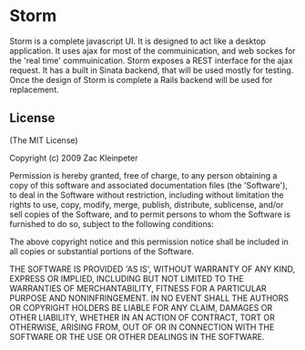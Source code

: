 
# Storm

Storm is a complete javascript UI.  It is designed to act like a 
desktop application.  It uses ajax for most of the commuinication,
and web sockes for the 'real time' commuinication.  Storm exposes 
a REST interface for the ajax request.  It has a built in Sinata 
backend, that will be used mostly for testing.  Once the design of 
Storm is complete a Rails backend will be used for replacement.


## License 

(The MIT License)

Copyright (c) 2009 Zac Kleinpeter 

Permission is hereby granted, free of charge, to any person obtaining
a copy of this software and associated documentation files (the
'Software'), to deal in the Software without restriction, including
without limitation the rights to use, copy, modify, merge, publish,
distribute, sublicense, and/or sell copies of the Software, and to
permit persons to whom the Software is furnished to do so, subject to
the following conditions:

The above copyright notice and this permission notice shall be
included in all copies or substantial portions of the Software.

THE SOFTWARE IS PROVIDED 'AS IS', WITHOUT WARRANTY OF ANY KIND,
EXPRESS OR IMPLIED, INCLUDING BUT NOT LIMITED TO THE WARRANTIES OF
MERCHANTABILITY, FITNESS FOR A PARTICULAR PURPOSE AND NONINFRINGEMENT.
IN NO EVENT SHALL THE AUTHORS OR COPYRIGHT HOLDERS BE LIABLE FOR ANY
CLAIM, DAMAGES OR OTHER LIABILITY, WHETHER IN AN ACTION OF CONTRACT,
TORT OR OTHERWISE, ARISING FROM, OUT OF OR IN CONNECTION WITH THE
SOFTWARE OR THE USE OR OTHER DEALINGS IN THE SOFTWARE.
